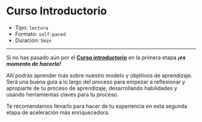 # Curso Introductorio

* Tipo: `lectura`
* Formato: `self-paced`
* Duración: `5min`

***

Si no has pasado aún por el [**Curso introductorio**](https://aprende.laboratoria.la/cohorts/glob-2020-08-l4b-business-oea-adoptando-un-mindset-digital/courses/bienvenida-aprende) en la primera etapa ***¡es momento de hacerlo!***

Allí podrás aprender más sobre nuestro modelo y objetivos de aprendizaje. Será una buena guía a lo largo del proceso para empezar a reflexionar y apropiarte de tu proceso de aprendizaje, desarrollando habilidades y usando herramientas claves para tu proceso.

Te recomendamos llevarlo para hacer de tu experiencia en esta segunda etapa de aceleración más enriquecedora.
